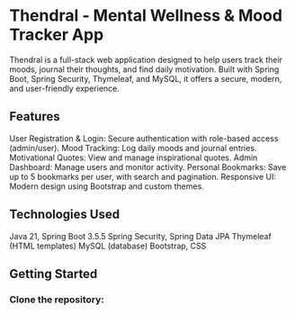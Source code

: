# Thendral - Mental Wellness & Mood Tracker App
Thendral is a full-stack web application designed to help users track their moods, journal their thoughts, and find daily motivation. Built with Spring Boot, Spring Security, Thymeleaf, and MySQL, it offers a secure, modern, and user-friendly experience.

## Features
User Registration & Login: Secure authentication with role-based access (admin/user).
Mood Tracking: Log daily moods and journal entries.
Motivational Quotes: View and manage inspirational quotes.
Admin Dashboard: Manage users and monitor activity.
Personal Bookmarks: Save up to 5 bookmarks per user, with search and pagination.
Responsive UI: Modern design using Bootstrap and custom themes.

## Technologies Used
Java 21, Spring Boot 3.5.5
Spring Security, Spring Data JPA
Thymeleaf (HTML templates)
MySQL (database)
Bootstrap, CSS

## Getting Started
### Clone the repository:
